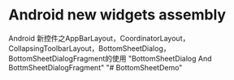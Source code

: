 # Android new widgets assembly

Android 新控件之AppBarLayout，CoordinatorLayout，CollapsingToolbarLayout，BottomSheetDialog，BottomSheetDialogFragment的使用
"BottomSheetDialog And BottmSheetDialogFragment" 
"# BottomSheetDemo" 
